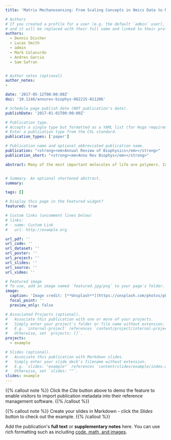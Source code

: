 ```yaml
---
title: 'Matrix Mechanosensing: From Scaling Concepts in Omics Data to Mechanisms in the Nucleus, Regeneration, and Cancer'

# Authors
# If you created a profile for a user (e.g. the default `admin` user), write the username (folder name) here
# and it will be replaced with their full name and linked to their profile.
authors:
  - Dennis Discher
  - Lucas Smith
  - admin
  - Mark Colasurdo
  - Andres Garcia
  - Sam Safran


# Author notes (optional)
author_notes:
- 

date: '2017-05-12T00:00:00Z'
doi: '10.1146/annurev-biophys-062215-011206'

# Schedule page publish date (NOT publication's date).
publishDate: '2017-01-01T00:00:00Z'

# Publication type.
# Accepts a single type but formatted as a YAML list (for Hugo requirements).
# Enter a publication type from the CSL standard.
publication_types: ['paper']

# Publication name and optional abbreviated publication name.
publication: "<strong><em>Annual Review of Biophysics</em></strong>"
publication_short: "<strong><em>Annu Rev Biophys</em></strong>"

abstract: Many of the most important molecules of life are polymers. In animals, the most abundant of the proteinaceous polymers are the collagens, which constitute the fibrous matrix outside cells and which can also self-assemble into gels. The physically measurable stiffness of gels, as well as tissues, increases with the amount of collagen, and cells seem to sense this stiffness. An understanding of this mechanosensing process in complex tissues, including fibrotic disease states with high collagen, is now utilizing 'omics data sets and is revealing polymer physics-type, nonlinear scaling relationships between concentrations of seemingly unrelated biopolymers. The nuclear structure protein lamin A provides one example, with protein and transcript levels increasing with collagen 1 and tissue stiffness, and with mechanisms rooted in protein stabilization induced by cytoskeletal stress. Physics-based models of fibrous matrix, cytoskeletal force dipoles, and the lamin A gene circuit illustrate the wide range of testable predictions emerging for tissues, cell cultures, and even stem cell-based tissue regeneration. Beyond the epigenetics of mechanosensing, the scaling in cancer of chromosome copy number variations and other mutations with tissue stiffness suggests that genomic changes are occurring by mechanogenomic processes that now require elucidation.


# Summary. An optional shortened abstract.
summary: 

tags: []

# Display this page in the Featured widget?
featured: true

# Custom links (uncomment lines below)
# links:
# - name: Custom Link
#   url: http://example.org

url_pdf: ''
url_code: ''
url_dataset: ''
url_poster: ''
url_project: ''
url_slides: ''
url_source: ''
url_video: ''

# Featured image
# To use, add an image named `featured.jpg/png` to your page's folder.
image:
  caption: 'Image credit: [**Unsplash**](https://unsplash.com/photos/pLCdAaMFLTE)'
  focal_point: ''
  preview_only: false

# Associated Projects (optional).
#   Associate this publication with one or more of your projects.
#   Simply enter your project's folder or file name without extension.
#   E.g. `internal-project` references `content/project/internal-project/index.md`.
#   Otherwise, set `projects: []`.
projects:
  - example

# Slides (optional).
#   Associate this publication with Markdown slides.
#   Simply enter your slide deck's filename without extension.
#   E.g. `slides: "example"` references `content/slides/example/index.md`.
#   Otherwise, set `slides: ""`.
slides: example
---
```


{{% callout note %}}
Click the _Cite_ button above to demo the feature to enable visitors to import publication metadata into their reference management software.
{{% /callout %}}

{{% callout note %}}
Create your slides in Markdown - click the _Slides_ button to check out the example.
{{% /callout %}}

Add the publication's **full text** or **supplementary notes** here. You can use rich formatting such as including [code, math, and images](https://docs.hugoblox.com/content/writing-markdown-latex/).
